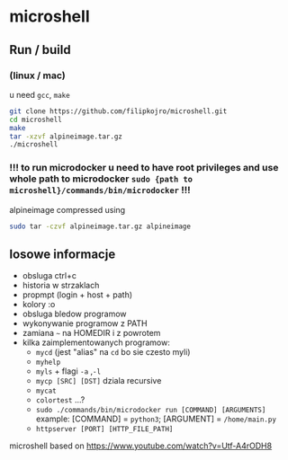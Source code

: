 # microshell

## Run / build

### (linux / mac)
u need `gcc`, `make`
```sh
git clone https://github.com/filipkojro/microshell.git
cd microshell
make
tar -xzvf alpineimage.tar.gz
./microshell
```
### !!! to run microdocker u need to have root privileges and use whole path to microdocker `sudo {path to microshell}/commands/bin/microdocker` !!!

alpineimage compressed using
```sh
sudo tar -czvf alpineimage.tar.gz alpineimage
```

## losowe informacje
- obsluga ctrl+c
- historia w strzaklach
- propmpt (login + host + path)
- kolory :o
- obsluga bledow programow
- wykonywanie programow z PATH
- zamiana `~` na HOMEDIR i z powrotem
- kilka zaimplementowanych programow:
    - `mycd` (jest "alias" na `cd` bo sie czesto myli)
    - `myhelp`
    - `myls`  + flagi `-a` ,`-l`
    - `mycp [SRC] [DST]` dziala recursive
    - `mycat`
    - `colortest` ...?
    - `sudo ./commands/bin/microdocker run [COMMAND] [ARGUMENTS]` example: [COMMAND] = `python3`; [ARGUMENT] = `/home/main.py`
    - `httpserver [PORT] [HTTP_FILE_PATH]`

microshell based on https://www.youtube.com/watch?v=Utf-A4rODH8
